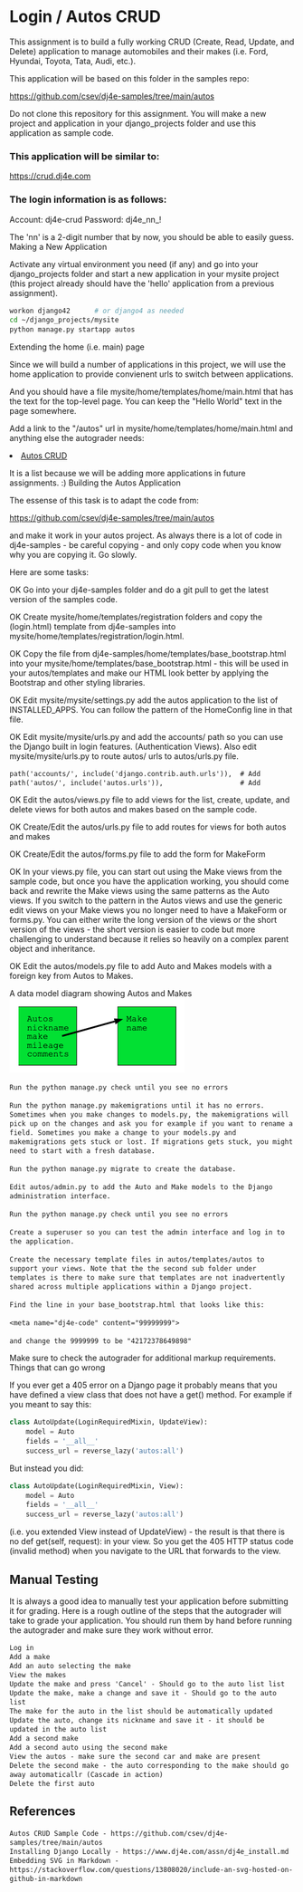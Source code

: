 # Login / Autos CRUD

This assignment is to build a fully working CRUD (Create, Read, Update, and Delete) application to manage automobiles and their makes (i.e. Ford, Hyundai, Toyota, Tata, Audi, etc.).

This application will be based on this folder in the samples repo:

https://github.com/csev/dj4e-samples/tree/main/autos

Do not clone this repository for this assignment. You will make a new project and application in your django_projects folder and use this application as sample code.

### This application will be similar to:

https://crud.dj4e.com

### The login information is as follows:

Account: dj4e-crud
Password: dj4e_nn_!

The 'nn' is a 2-digit number that by now, you should be able to easily guess.
Making a New Application

Activate any virtual environment you need (if any) and go into your django_projects folder and start a new application in your mysite project (this project already should have the 'hello' application from a previous assignment).

```bash
workon django42      # or django4 as needed
cd ~/django_projects/mysite
python manage.py startapp autos
```

Extending the home (i.e. main) page

Since we will build a number of applications in this project, we will use the home application to provide convienent urls to switch between applications.

And you should have a file mysite/home/templates/home/main.html that has the text for the top-level page. You can keep the "Hello World" text in the page somewhere.

Add a link to the "/autos" url in mysite/home/templates/home/main.html and anything else the autograder needs:

<li><a href="/autos">Autos CRUD</a></li>

It is a list because we will be adding more applications in future assignments. :)
Building the Autos Application

The essense of this task is to adapt the code from:

https://github.com/csev/dj4e-samples/tree/main/autos

and make it work in your autos project. As always there is a lot of code in dj4e-samples - be careful copying - and only copy code when you know why you are copying it. Go slowly.

Here are some tasks:

OK    Go into your dj4e-samples folder and do a git pull to get the latest version of the samples code.

OK    Create mysite/home/templates/registration folders and copy the (login.html) template from dj4e-samples into mysite/home/templates/registration/login.html.

OK    Copy the file from dj4e-samples/home/templates/base_bootstrap.html into your mysite/home/templates/base_bootstrap.html - this will be used in your autos/templates and make our HTML look better by applying the Bootstrap and other styling libraries.

OK    Edit mysite/mysite/settings.py add the autos application to the list of INSTALLED_APPS. You can follow the pattern of the HomeConfig line in that file.

OK    Edit mysite/mysite/urls.py and add the accounts/ path so you can use the Django built in login features. (Authentication Views). Also edit mysite/mysite/urls.py to route autos/ urls to autos/urls.py file.

    path('accounts/', include('django.contrib.auth.urls')),  # Add
    path('autos/', include('autos.urls')),                   # Add

OK    Edit the autos/views.py file to add views for the list, create, update, and delete views for both autos and makes based on the sample code.

OK    Create/Edit the autos/urls.py file to add routes for views for both autos and makes

OK    Create/Edit the autos/forms.py file to add the form for MakeForm

OK    In your views.py file, you can start out using the Make views from the sample code, but once you have the application working, you should come back and rewrite the Make views using the same patterns as the Auto views. If you switch to the pattern in the Autos views and use the generic edit views on your Make views you no longer need to have a MakeForm or forms.py. You can either write the long version of the views or the short version of the views - the short version is easier to code but more challenging to understand because it relies so heavily on a complex parent object and inheritance.

OK    Edit the autos/models.py file to add Auto and Makes models with a foreign key from Autos to Makes.

A data model diagram showing Autos and Makes
![create-forms-flow](./assets/AutosMakeDiagram.png)

    Run the python manage.py check until you see no errors

    Run the python manage.py makemigrations until it has no errors. Sometimes when you make changes to models.py, the makemigrations will pick up on the changes and ask you for example if you want to rename a field. Sometimes you make a change to your models.py and makemigrations gets stuck or lost. If migrations gets stuck, you might need to start with a fresh database.

    Run the python manage.py migrate to create the database.

    Edit autos/admin.py to add the Auto and Make models to the Django administration interface.

    Run the python manage.py check until you see no errors

    Create a superuser so you can test the admin interface and log in to the application.

    Create the necessary template files in autos/templates/autos to support your views. Note that the the second sub folder under templates is there to make sure that templates are not inadvertently shared across multiple applications within a Django project.

    Find the line in your base_bootstrap.html that looks like this:

    <meta name="dj4e-code" content="99999999">

    and change the 9999999 to be "42172378649898"

Make sure to check the autograder for additional markup requirements.
Things that can go wrong

If you ever get a 405 error on a Django page it probably means that you have defined a view class that does not have a get() method. For example if you meant to say this:

```python
class AutoUpdate(LoginRequiredMixin, UpdateView):
    model = Auto
    fields = '__all__'
    success_url = reverse_lazy('autos:all')
```

But instead you did:

```python
class AutoUpdate(LoginRequiredMixin, View):
    model = Auto
    fields = '__all__'
    success_url = reverse_lazy('autos:all')
```

(i.e. you extended View instead of UpdateView) - the result is that there is no def get(self, request): in your view. So you get the 405 HTTP status code (invalid method) when you navigate to the URL that forwards to the view.

## Manual Testing

It is always a good idea to manually test your application before submitting it for grading. Here is a rough outline of the steps that the autograder will take to grade your application. You should run them by hand before running the autograder and make sure they work without error.

    Log in
    Add a make
    Add an auto selecting the make
    View the makes
    Update the make and press 'Cancel' - Should go to the auto list list
    Update the make, make a change and save it - Should go to the auto list
    The make for the auto in the list should be automatically updated
    Update the auto, change its nickname and save it - it should be updated in the auto list
    Add a second make
    Add a second auto using the second make
    View the autos - make sure the second car and make are present
    Delete the second make - the auto corresponding to the make should go away automaticallr (Cascade in action)
    Delete the first auto

## References

    Autos CRUD Sample Code - https://github.com/csev/dj4e-samples/tree/main/autos
    Installing Django Locally - https://www.dj4e.com/assn/dj4e_install.md
    Embedding SVG in Markdown - https://stackoverflow.com/questions/13808020/include-an-svg-hosted-on-github-in-markdown
























